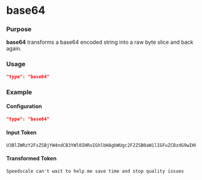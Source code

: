 # base64

### Purpose

**base64** transforms a base64 encoded string into a raw byte slice and back again.

### Usage

```json
"type": "base64"
```

### Example

#### Configuration

```json
"type": "base64"
```

#### Input Token

```
U3BlZWRzY2FsZSBjYW4ndCB3YWl0IHRvIGhlbHAgbWUgc2F2ZSB0aW1lIGFuZCBzdG9wIHF1YWxpdHkgaXNzdWVz
```

#### Transformed Token

`Speedscale can't wait to help me save time and stop quality issues`
